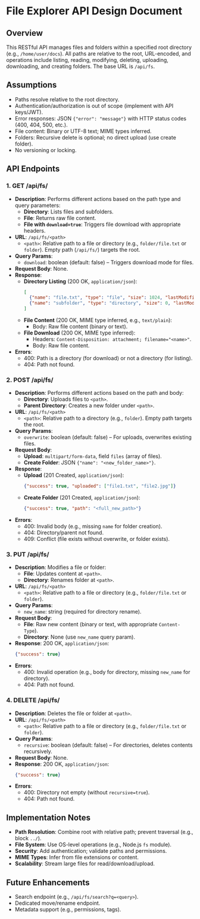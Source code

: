 # File Explorer API Design Document

## Overview
This RESTful API manages files and folders within a specified root directory (e.g., `/home/user/docs`). All paths are relative to the root, URL-encoded, and operations include listing, reading, modifying, deleting, uploading, downloading, and creating folders. The base URL is `/api/fs`.

## Assumptions
- Paths resolve relative to the root directory.
- Authentication/authorization is out of scope (implement with API keys/JWT).
- Error responses: JSON `{"error": "message"}` with HTTP status codes (400, 404, 500, etc.).
- File content: Binary or UTF-8 text; MIME types inferred.
- Folders: Recursive delete is optional; no direct upload (use create folder).
- No versioning or locking.

## API Endpoints

### 1. GET /api/fs/<path>
- **Description**: Performs different actions based on the path type and query parameters:
  - **Directory**: Lists files and subfolders.
  - **File**: Returns raw file content.
  - **File with `download=true`**: Triggers file download with appropriate headers.
- **URL**: `/api/fs/<path>`
  - `<path>`: Relative path to a file or directory (e.g., `folder/file.txt` or `folder`). Empty path (`/api/fs/`) targets the root.
- **Query Params**:
  - `download`: boolean (default: false) – Triggers download mode for files.
- **Request Body**: None.
- **Response**:
  - **Directory Listing** (200 OK, `application/json`):
    ```json
    [
      {"name": "file.txt", "type": "file", "size": 1024, "lastModified": "2025-10-24T12:00:00Z"},
      {"name": "subfolder", "type": "directory", "size": 0, "lastModified": "2025-10-24T11:00:00Z"}
    ]
    ```
  - **File Content** (200 OK, MIME type inferred, e.g., `text/plain`):
    - Body: Raw file content (binary or text).
  - **File Download** (200 OK, MIME type inferred):
    - Headers: `Content-Disposition: attachment; filename="<name>"`.
    - Body: Raw file content.
- **Errors**:
  - 400: Path is a directory (for download) or not a directory (for listing).
  - 404: Path not found.

### 2. POST /api/fs/<path>
- **Description**: Performs different actions based on the path and body:
  - **Directory**: Uploads files to `<path>`.
  - **Parent Directory**: Creates a new folder under `<path>`.
- **URL**: `/api/fs/<path>`
  - `<path>`: Relative path to a directory (e.g., `folder`). Empty path targets the root.
- **Query Params**:
  - `overwrite`: boolean (default: false) – For uploads, overwrites existing files.
- **Request Body**:
  - **Upload**: `multipart/form-data`, field `files` (array of files).
  - **Create Folder**: JSON `{"name": "<new_folder_name>"}`.
- **Response**:
  - **Upload** (201 Created, `application/json`):
    ```json
    {"success": true, "uploaded": ["file1.txt", "file2.jpg"]}
    ```
  - **Create Folder** (201 Created, `application/json`):
    ```json
    {"success": true, "path": "<full_new_path>"}
    ```
- **Errors**:
  - 400: Invalid body (e.g., missing `name` for folder creation).
  - 404: Directory/parent not found.
  - 409: Conflict (file exists without overwrite, or folder exists).

### 3. PUT /api/fs/<path>
- **Description**: Modifies a file or folder:
  - **File**: Updates content at `<path>`.
  - **Directory**: Renames folder at `<path>`.
- **URL**: `/api/fs/<path>`
  - `<path>`: Relative path to a file or directory (e.g., `folder/file.txt` or `folder`).
- **Query Params**:
  - `new_name`: string (required for directory rename).
- **Request Body**:
  - **File**: Raw new content (binary or text, with appropriate `Content-Type`).
  - **Directory**: None (use `new_name` query param).
- **Response**: 200 OK, `application/json`:
  ```json
  {"success": true}
  ```
- **Errors**:
  - 400: Invalid operation (e.g., body for directory, missing `new_name` for directory).
  - 404: Path not found.

### 4. DELETE /api/fs/<path>
- **Description**: Deletes the file or folder at `<path>`.
- **URL**: `/api/fs/<path>`
  - `<path>`: Relative path to a file or directory (e.g., `folder/file.txt` or `folder`).
- **Query Params**:
  - `recursive`: boolean (default: false) – For directories, deletes contents recursively.
- **Request Body**: None.
- **Response**: 200 OK, `application/json`:
  ```json
  {"success": true}
  ```
- **Errors**:
  - 400: Directory not empty (without `recursive=true`).
  - 404: Path not found.

## Implementation Notes
- **Path Resolution**: Combine root with relative path; prevent traversal (e.g., block `../`).
- **File System**: Use OS-level operations (e.g., Node.js `fs` module).
- **Security**: Add authentication; validate paths and permissions.
- **MIME Types**: Infer from file extensions or content.
- **Scalability**: Stream large files for read/download/upload.

## Future Enhancements
- Search endpoint (e.g., `/api/fs/search?q=<query>`).
- Dedicated move/rename endpoint.
- Metadata support (e.g., permissions, tags).